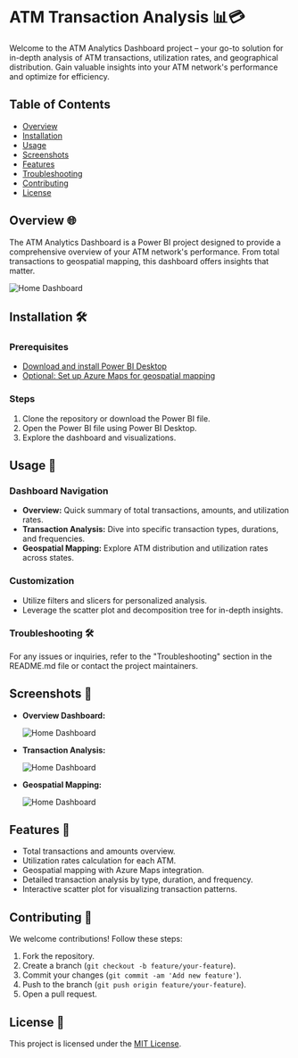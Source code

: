 # ATM Transaction Analysis 📊💳

Welcome to the ATM Analytics Dashboard project – your go-to solution for in-depth analysis of ATM transactions, utilization rates, and geographical distribution. Gain valuable insights into your ATM network's performance and optimize for efficiency.

## Table of Contents
- [Overview](#overview)
- [Installation](#installation)
- [Usage](#usage)
- [Screenshots](#screenshots)
- [Features](#features)
- [Troubleshooting](#troubleshooting)
- [Contributing](#contributing)
- [License](#license)

## Overview 🌐 <a name="overview"></a>

The ATM Analytics Dashboard is a Power BI project designed to provide a comprehensive overview of your ATM network's performance. From total transactions to geospatial mapping, this dashboard offers insights that matter.

<img align="center" src="Pictures/Overview.png" alt="Home Dashboard" />

## Installation 🛠️ <a name="installation"></a>

### Prerequisites
- [Download and install Power BI Desktop](https://powerbi.microsoft.com/desktop/)
- [Optional: Set up Azure Maps for geospatial mapping](https://azure.microsoft.com/en-us/services/azure-maps/)

### Steps
1. Clone the repository or download the Power BI file.
2. Open the Power BI file using Power BI Desktop.
3. Explore the dashboard and visualizations.

## Usage 🚀 <a name="usage"></a>

### Dashboard Navigation
- **Overview:** Quick summary of total transactions, amounts, and utilization rates.
- **Transaction Analysis:** Dive into specific transaction types, durations, and frequencies.
- **Geospatial Mapping:** Explore ATM distribution and utilization rates across states.

### Customization
- Utilize filters and slicers for personalized analysis.
- Leverage the scatter plot and decomposition tree for in-depth insights.

### Troubleshooting 🛠️ <a name="troubleshooting"></a>

For any issues or inquiries, refer to the "Troubleshooting" section in the README.md file or contact the project maintainers.

## Screenshots 📸 <a name="screenshots"></a>

- **Overview Dashboard:**
  
  <img align="center" src="Pictures/Overview.png" alt="Home Dashboard" />

- **Transaction Analysis:**
  
  <img align="center" src="Pictures/Analysis.png" alt="Home Dashboard" />

- **Geospatial Mapping:**
 
  <img align="center" src="Pictures/Mapping page.png" alt="Home Dashboard" />

## Features 🌟 <a name="features"></a>

- Total transactions and amounts overview.
- Utilization rates calculation for each ATM.
- Geospatial mapping with Azure Maps integration.
- Detailed transaction analysis by type, duration, and frequency.
- Interactive scatter plot for visualizing transaction patterns.

## Contributing 🤝 <a name="contributing"></a>

We welcome contributions! Follow these steps:
1. Fork the repository.
2. Create a branch (`git checkout -b feature/your-feature`).
3. Commit your changes (`git commit -am 'Add new feature'`).
4. Push to the branch (`git push origin feature/your-feature`).
5. Open a pull request.

## License 📄 <a name="license"></a>

This project is licensed under the [MIT License](LICENSE).
